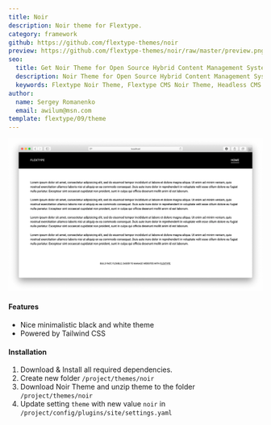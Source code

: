 ```yaml
---
title: Noir
description: Noir theme for Flextype.
category: framework
github: https://github.com/flextype-themes/noir
preview: https://github.com/flextype-themes/noir/raw/master/preview.png
seo:
  title: Get Noir Theme for Open Source Hybrid Content Management System | Flextype
  description: Noir Theme for Open Source Hybrid Content Management System
  keywords: Flextype Noir Theme, Flextype CMS Noir Theme, Headless CMS Noir Theme, Download Flat File CMS Noir Theme, Download Flat File Content Management System Noir Theme, Download PHP CMS Noir Theme, Noir, Theme, Content, Management, System, PHP, CMS
author:
  name: Sergey Romanenko
  email: awilum@msn.com
template: flextype/09/theme
---
```


![Noir](https://github.com/flextype-themes/noir/raw/master/preview.png)

#### Features

* Nice minimalistic black and white theme
* Powered by Tailwind CSS

#### Installation

1. Download & Install all required dependencies.
2. Create new folder `/project/themes/noir`
3. Download Noir Theme and unzip theme to the folder `/project/themes/noir`
4. Update setting `theme` with new value `noir` in `/project/config/plugins/site/settings.yaml`

